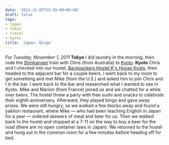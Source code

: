 ```yaml
---
date: '2011-11-05T15:56:00+00:00'
draft: false
tags:
- japan
- tokyo
- travel
- kyoto
title: 'Japan: Bingo'
---
```


*For Tuesday, November 1, 2011* **Tokyo** I did laundry in the morning, then rode the [Shinkansen](http://www.google.com/search?client=safari&rls;=en&q;=shinkansen&oe;=UTF-8&um;=1&ie;=UTF-8&hl;=en&tbm;=isch&source;=og&sa;=N&tab;=wi&biw;=1366&bih;=690&sei;=%20T1a1TtXMKYvymAXLkdHSAw) train with Chris (from Australia) to [Kyoto](http://www.google.com/search?hl=en&client;=safari&rls;=en&q;=kyoto&gs;_sm=e&gs;_upl=26465l27215l0l27483l5l4l0l0l0l0l162l558l1.3l4l0&bav;=on.2,or.r_gc.r_pw.,cf.osb&biw;=1366&bih;=690&um;=1&ie;=UTF-8&tbm;=isch&source;=og&sa;=N&tab;=wi). **Kyoto** Chris and I checked into our hostel, [Backpackers Hostel K's House Kyoto](http://www.hostelworld.com/hosteldetails.php/Backpackers-Hostel-K-s-House-Kyoto/Kyoto/5536?sc_sau=rt), then headed to the adjacent bar for a couple beers. I went back to my room to get something and met Mike (from the U.S.) and asked him to join Chris and I in the bar. I went back to the bar and researched what I wanted to see in Kyoto. Mike and Marion (from France) joined us and we chatted for a while over beers. The hostel threw a party with free sushi and snacks to celebrate their eighth anniversary. Afterward, they played bingo and gave away prizes. We were still hungry, so we walked a few blocks away and found a yakitori restaurant, where Mike — who had been teaching English in Japan for a year — ordered skewers of meat and beer for us. Then we walked back to the hostel and stopped at a 7-11 on the way to buy a beer for the road (there are no open container laws in Japan). We returned to the hostel and hung out in the common room for a few minutes before heading off for bed.

